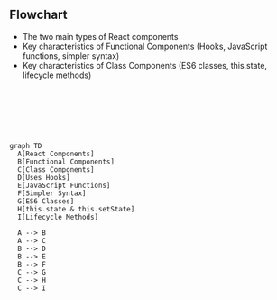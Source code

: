 ## Flowchart
- The two main types of React components
- Key characteristics of Functional Components (Hooks, JavaScript functions, simpler syntax)
- Key characteristics of Class Components (ES6 classes, this.state, lifecycle methods)

<br><br><br><br>

```mermaid

graph TD
  A[React Components]
  B[Functional Components]
  C[Class Components]
  D[Uses Hooks]
  E[JavaScript Functions]
  F[Simpler Syntax]
  G[ES6 Classes]
  H[this.state & this.setState]
  I[Lifecycle Methods]

  A --> B
  A --> C
  B --> D
  B --> E
  B --> F
  C --> G
  C --> H
  C --> I

  ```